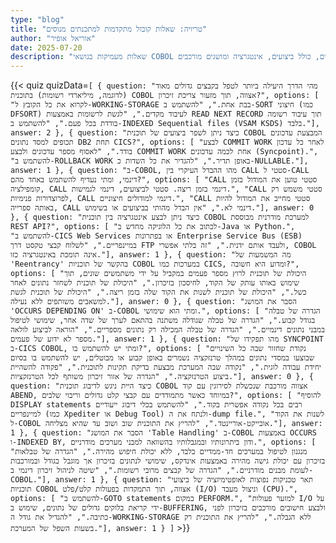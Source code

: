 ```yaml
---
type: "blog"
title: "טריויה: שאלות קובול מתקדמות למתכנתים מנוסים"
author: "אוריאל אופיר"
date: 2025-07-20
description: "שאלות מעמיקות בנושאי COBOL מתקדמים, כולל ביצועים, אינטגרציה ומושגים מורכבים."
---
```


{{< quiz quizData=`[
  {
    question: "מהי הדרך היעילה ביותר לטפל בקבצים גדולים מאוד (לדוגמה, מיליארדי רשומות) בתוכנית COBOL אצווה, תוך מזעור צריכת זיכרון?",
    options: [
      "לקרוא את כל הקובץ ל-WORKING-STORAGE בבת אחת.",
      "להשתמש ב-SORT חיצוני (כמו DFSORT) לעיבוד מקדים.",
      "לגשת לרשומות באמצעות READ NEXT RECORD תוך עיבוד רשומה בודדת בכל פעם.",
      "להשתמש ב-INDEXED Sequential files (VSAM KSDS) בלבד."],
    answer: 2
  },
  {
    question: "כיצד ניתן לשפר ביצועים של תוכנית COBOL המבצעת עדכונים תכופים למסד נתונים DB2 תחת CICS?",
    options: [
      "לבצע COMMIT WORK לאחר כל עדכון בודד.",
      "לאסוף מספר עדכונים ולבצע COMMIT WORK אחת לכמה עדכונים (Syncpoint).",
      "להשתמש ב-ROLLBACK WORK באופן תדיר.",
      "להגדיר את כל השדות כ-NULLABLE."],
    answer: 1
  },
  {
    question: "ב-COBOL, מהו ההבדל העיקרי בין CALL סטטי ל-CALL דינמי, ומתי נעדיף להשתמש באחד מהם?",
    options: [
      "CALL סטטי טוען את המודול בזמן קומפילציה, CALL דינמי בזמן ריצה. סטטי לביצועים, דינמי לגמישות.",
      "CALL סטטי משמש רק לפרוצדורות פנימיות, CALL דינמי למודולים חיצוניים.",
      "CALL סטטי מחייב את המודול להיות באותה ספרייה, CALL דינמי לא.",
      "אין הבדל מהותי בביצועים או בשימוש."],
    answer: 0
  },
  {
    question: "כיצד ניתן לבצע אינטגרציה בין תוכנית COBOL למערכת מודרנית מבוססת REST API?",
    options: [
      "לכתוב את כל הלוגיקה מחדש ב-Java או Python.",
      "להשתמש ב-CICS Web Services או בפתרונות Enterprise Service Bus (ESB) במיינפריים.",
      "לשלוח קבצי טקסט דרך FTP ולעבד אותם ידנית.",
      "זה בלתי אפשרי, COBOL אינה תומכת באינטגרציה כזו."],
    answer: 1
  },
  {
    question: "מה המשמעות של 'Reentrancy' בהקשר של תוכניות COBOL במערכות כמו CICS, ומדוע היא חשובה?",
    options: [
      "היכולת של תוכנית לרוץ מספר פעמים במקביל על ידי משתמשים שונים, תוך שימוש באותו עותק של הקוד, לחיסכון בזיכרון.",
      "היכולת של תוכנית לשחזר נתונים לאחר כשל.",
      "היכולת של תוכנית לשנות את הקוד שלה בזמן ריצה.",
      "היכולת של תוכנית לגשת למשאבים משותפים ללא נעילה."],
    answer: 0
  },
  {
    question: "הסבר את המושג 'OCCURS DEPENDING ON' ב-COBOL ומתי הוא שימושי.",
    options: [
      "הגדרה של טבלה בגודל קבוע.",
      "הגדרה של טבלה שגודלה משתנה בהתאם לערך של שדה אחר, שימושי לטיפול במבני נתונים דינמיים.",
      "הגדרה של טבלה המכילה רק נתונים מספריים.",
      "הוראה לביצוע לולאה מספר לא ידוע של פעמים."],
    answer: 1
  },
  {
    question: "מהו תפקידו של SYNCPOINT ב-CICS COBOL, ומתי יש להשתמש בו?",
    options: [
      "נקודת שחזור שבה כל השינויים שבוצעו במסדי נתונים במהלך טרנזקציה נשמרים באופן קבוע או מבוטלים, יש להשתמש בו בסיום יחידת עבודה לוגית.",
      "נקודה שבה המערכת מבצעת בדיקת תקינות לתוכנית.",
      "פקודה להשהיית ביצוע הטרנזקציה.",
      "הגדרה של אזור זיכרון משותף לכל הטרנזקציות."],
    answer: 0
  },
  {
    question: "כיצד היית ניגש לדיבוג תוכנית COBOL אצווה מורכבת שנכשלת לסירוגין עם קוד ABEND, במיוחד כאשר מתמודדים עם קבצי קלט גדולים וריבוי שלבים?",
    options: [
      "להוסיף DISPLAY statements רבים בכל נקודה אפשרית בקוד.",
      "להשתמש בכלי דיבוג ייעודיים למיינפריים (כמו Xpediter או Debug Tool) ולנתח את ה-dump file.",
      "לשנות את הקוד ל-COBOL אובייקט-אוריינטד.",
      "להריץ את התוכנית שוב ושוב עד שהיא מצליחה."],
    answer: 1
  },
  {
    question: "הסבר את המושג 'Table Handling' ב-COBOL באמצעות OCCURS ו-INDEXED BY, ודון ביתרונותיו ובמגבלותיו בהשוואה למבני מערכים מודרניים.",
    options: [
      "מנגנון לטיפול במערכים חד-ממדיים בלבד, ללא יכולת חיפוש מהירה.",
      "הגדרה של טבלאות בזיכרון עם יכולת גישה מהירה באמצעות אינדקס, שימושי לנתונים בזיכרון אך מוגבל בגודל ובמורכבות לעומת מבנים מודרניים.",
      "הגדרה של קבצים מרובי רשומות.",
      "שיטה לניהול זיכרון דינמי ב-COBOL."],
    answer: 1
  },
  {
    question: "תאר טכניקות נפוצות לאופטימיזציה של ביצועי תוכניות COBOL אצווה, תוך התמקדות בפעולות קלט/פלט (I/O) וניצול מעבד (CPU).",
    options: [
      "להשתמש ב-GOTO statements במקום PERFORM.",
      "למזער פעולות I/O על ידי קריאת בלוקים גדולים של נתונים, שימוש ב-BUFFERING, ולבצע חישובים מורכבים בזיכרון לפני כתיבה.",
      "להגדיל את גודל ה-WORKING-STORAGE ללא הגבלה.",
      "להריץ את התוכנית רק בשעות השפל של המערכת."],
    answer: 1
  }
]` >}}